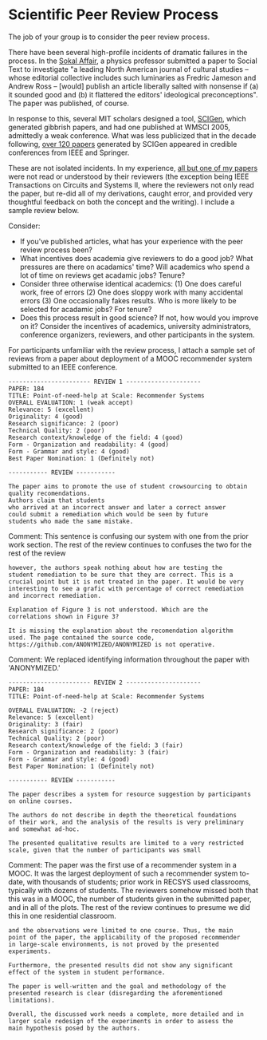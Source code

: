 # Scientific Peer Review Process

The job of your group is to consider the peer review process.

There have been several high-profile incidents of dramatic failures in
the process. In the [Sokal
Affair](https://en.wikipedia.org/wiki/Sokal_affair), a physics
professor submitted a paper to Social Text to investigate "a leading
North American journal of cultural studies – whose editorial
collective includes such luminaries as Fredric Jameson and Andrew Ross
– [would] publish an article liberally salted with nonsense if (a) it
sounded good and (b) it flattered the editors' ideological
preconceptions". The paper was published, of course.

In response to this, several MIT scholars designed a tool,
[SCIGen](https://pdos.csail.mit.edu/archive/scigen/), which generated
gibbrish papers, and had one published at WMSCI 2005, admittedly a
weak conference. What was less publicized that in the decade
following, [over 120
papers](http://www.nature.com/news/publishers-withdraw-more-than-120-gibberish-papers-1.14763)
generated by SCIGen appeared in credible conferences from IEEE and
Springer.

These are not isolated incidents. In my experience, [all but one of my
papers](http://mitros.org/p/#scholarship) were not read or understood
by their reviewers (the exception being IEEE Transactions on Circuits
and Systems II, where the reviewers not only read the paper, but
re-did all of my derivations, caught error, and provided very
thoughtful feedback on both the concept and the writing). I include a
sample review below.

Consider:
* If you've published articles, what has your experience with the peer
  review process been?
* What incentives does academia give reviewers to do a good job? What
  pressures are there on acadamics' time? Will academics who spend a
  lot of time on reviews get acadamic jobs? Tenure?
* Consider three otherwise identical academics: (1) One does careful
  work, free of errors (2) One does sloppy work with many accidental
  errors (3) One occasionally fakes results. Who is more likely to be
  selected for acadamic jobs? For tenure?  
* Does this process result in good science? If not, how would you
  improve on it? Consider the incentives of academics, university
  administrators, conference organizers, reviewers, and other
  participants in the system.

For participants unfamiliar with the review process, I attach a sample
set of reviews from a paper about deployment of a MOOC recommender
system submitted to an IEEE conference.

    ----------------------- REVIEW 1 ---------------------
    PAPER: 184
    TITLE: Point-of-need-help at Scale: Recommender Systems
    OVERALL EVALUATION: 1 (weak accept)
    Relevance: 5 (excellent)
    Originality: 4 (good)
    Research significance: 2 (poor)
    Technical Quality: 2 (poor)
    Research context/knowledge of the field: 4 (good)
    Form - Organization and readability: 4 (good)
    Form - Grammar and style: 4 (good)
    Best Paper Nomination: 1 (Definitely not)

    ----------- REVIEW -----------

    The paper aims to promote the use of student crowsourcing to obtain
    quality recomendations.
    Authors claim that students
    who arrived at an incorrect answer and later a correct answer
    could submit a remediation which would be seen by future
    students who made the same mistake.

Comment: This sentence is confusing our system with one from the prior work section. The rest of the review continues to confuses the two for the rest of the review

    however, the authors speak nothing about how are testing the
    student remediation to be sure that they are correct. This is a
    crucial point but it is not treated in the paper. It would be very
    interesting to see a grafic with percentage of correct remediation
    and incorrect remediation.
    
    Explanation of Figure 3 is not understood. Which are the
    correlations shown in Figure 3?
    
    It is missing the explanation about the recomendation algorithm
    used. The page contained the source code,
    https://github.com/ANONYMIZED/ANONYMIZED is not operative.

Comment: We replaced identifying information throughout the paper with 'ANONYMIZED.'
    
    ----------------------- REVIEW 2 ---------------------
    PAPER: 184
    TITLE: Point-of-need-help at Scale: Recommender Systems

    OVERALL EVALUATION: -2 (reject)
    Relevance: 5 (excellent)
    Originality: 3 (fair)
    Research significance: 2 (poor)
    Technical Quality: 2 (poor)
    Research context/knowledge of the field: 3 (fair)
    Form - Organization and readability: 3 (fair)
    Form - Grammar and style: 4 (good)
    Best Paper Nomination: 1 (Definitely not)
    
    ----------- REVIEW -----------

    The paper describes a system for resource suggestion by participants
    on online courses.
    
    The authors do not describe in depth the theoretical foundations
    of their work, and the analysis of the results is very preliminary
    and somewhat ad-hoc.
    
    The presented qualitative results are limited to a very restricted
    scale, given that the number of participants was small

Comment: The paper was the first use of a recommender system in a MOOC. It was the largest deployment of such a recommender system to-date, with thousands of students; prior work in RECSYS used classrooms, typically with dozens of students. The reviewers somehow missed both that this was in a MOOC, the number of students given in the submitted paper, and in all of the plots. The rest of the review continues to presume we did this in one residential classroom.

    and the observations were limited to one course. Thus, the main
    point of the paper, the applicability of the proposed recommender
    in large-scale environments, is not proved by the presented
    experiments.
    
    Furthermore, the presented results did not show any significant
    effect of the system in student performance.
    
    The paper is well-written and the goal and methodology of the
    presented research is clear (disregarding the aforementioned
    limitations).
    
    Overall, the discussed work needs a complete, more detailed and in
    larger scale redesign of the experiments in order to assess the
    main hypothesis posed by the authors.